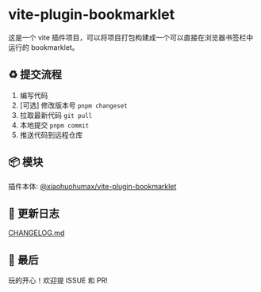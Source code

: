 # vite-plugin-bookmarklet

这是一个 vite 插件项目，可以将项目打包构建成一个可以直接在浏览器书签栏中运行的 bookmarklet。

## ♻️ 提交流程

1. 编写代码
2. [可选] 修改版本号 `pnpm changeset`
3. 拉取最新代码 `git pull`
4. 本地提交 `pnpm commit`
5. 推送代码到远程仓库

## 📦 模块

插件本体: [@xiaohuohumax/vite-plugin-bookmarklet](./packages/vite-plugin-bookmarklet/README.md)

## 📝 更新日志

[CHANGELOG.md](CHANGELOG.md)

## 🎉 最后

玩的开心！欢迎提 ISSUE 和 PR!